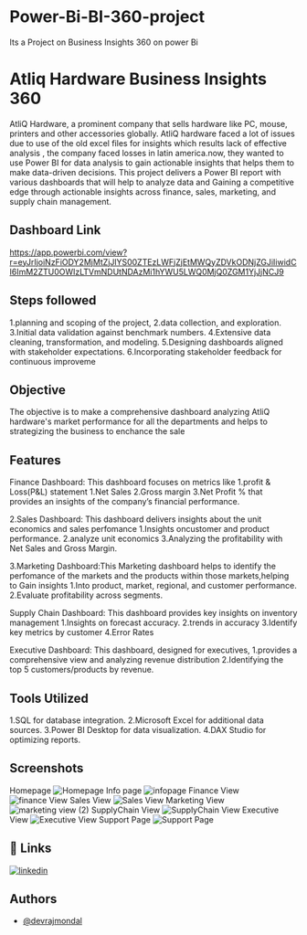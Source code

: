 # Power-Bi-BI-360-project
Its a Project on Business Insights 360 on power Bi

# Atliq Hardware Business Insights 360
AtliQ Hardware, a prominent company that sells hardware like PC, mouse, printers and other accessories globally.
AtliQ hardware faced a lot of issues due to use of the old excel files for insights which results lack of effective analysis ,
the company faced losses in latin america.now, they wanted to use Power BI for data analysis to gain actionable insights that helps them to make data-driven decisions.
This project delivers a Power BI report with various dashboards that will help to analyze data and 
 Gaining a competitive edge through actionable insights across finance, 
sales, marketing, and supply chain management.





## Dashboard Link
https://app.powerbi.com/view?r=eyJrIjoiNzFiODY2MjMtZjJlYS00ZTEzLWFjZjEtMWQyZDVkODNjZGJiIiwidCI6ImM2ZTU0OWIzLTVmNDUtNDAzMi1hYWU5LWQ0MjQ0ZGM1YjJjNCJ9
## Steps followed
 1.planning and scoping of the project, 
2.data collection, and exploration.
3.Initial data validation against benchmark numbers.
4.Extensive data cleaning, transformation, and modeling.
5.Designing dashboards aligned with stakeholder expectations.
6.Incorporating stakeholder feedback for continuous improveme
## Objective
The objective is to make a comprehensive dashboard analyzing AtliQ hardware's market performance for all the departments and helps to strategizing the business to enchance the sale
## Features

Finance Dashboard: This dashboard focuses on metrics like
1.profit & Loss(P&L) statement
1.Net Sales
2.Gross margin
3.Net Profit %
that provides an insights of the company’s financial performance.
 
2.Sales Dashboard: This dashboard delivers insights about the unit economics and sales perfomance
1.Insights oncustomer and product performance.
2.analyze unit economics
3.Analyzing the profitability with Net Sales and Gross Margin.

3.Marketing Dashboard:This Marketing  dashboard helps to identify the perfomance of the  markets and the products within those markets,helping to
Gain insights
1.Into product, market, regional, and customer performance.
2.Evaluate profitability across segments.
 
Supply Chain Dashboard:
This dashboard provides key insights on inventory management
1.Insights on forecast accuracy.
2.trends in accuracy 
3.Identify key metrics by customer 
4.Error Rates

Executive Dashboard: This dashboard, designed for executives,
1.provides a comprehensive view and analyzing revenue distribution 
2.Identifying the top 5 customers/products by revenue.
## Tools Utilized
1.SQL for database integration.
2.Microsoft Excel for additional data sources.
3.Power BI Desktop for data visualization.
4.DAX Studio for optimizing reports.

## Screenshots
Homepage
![Homepage](https://github.com/devraj-mondal/Powerbi-Business-Insights-360-Project/assets/64974135/1b91b0f4-0d21-4f41-9640-fb89192b60d7)
Info page
![infopage](https://github.com/devraj-mondal/Powerbi-Business-Insights-360-Project/assets/64974135/74305ed8-5e78-4b4a-a1be-1d756c68bbcb)
Finance View
![finance View](https://github.com/devraj-mondal/Powerbi-Business-Insights-360-Project/assets/64974135/44cfc45c-18dc-4053-bfb8-62bea0150425)
Sales View
![Sales View](https://github.com/devraj-mondal/Powerbi-Business-Insights-360-Project/assets/64974135/05006776-8609-4559-8497-cd6e6eccd9ed)
Marketing View
![marketing view (2)](https://github.com/devraj-mondal/Powerbi-Business-Insights-360-Project/assets/64974135/0b2dc185-9ec9-4fb1-8f6a-2b245cb88063)
SupplyChain View
![SupplyChain View](https://github.com/devraj-mondal/Powerbi-Business-Insights-360-Project/assets/64974135/4811d706-aa47-4dcf-875e-4c5d5fcf1d38)
Executive View
![Executive View](https://github.com/devraj-mondal/Powerbi-Business-Insights-360-Project/assets/64974135/58ad375c-6b7e-4add-852b-fa510958aca4)
Support Page
![Support Page](https://github.com/devraj-mondal/Powerbi-Business-Insights-360-Project/assets/64974135/765e64da-ece7-4dcd-92a4-19eed7fdaa8e)


## 🔗 Links

[![linkedin](https://img.shields.io/badge/linkedin-0A66C2?style=for-the-badge&logo=linkedin&logoColor=white)](https://www.linkedin.com/in/devrajmondal5/)

## Authors

- [@devrajmondal](https://github.com/devraj-mondal)


